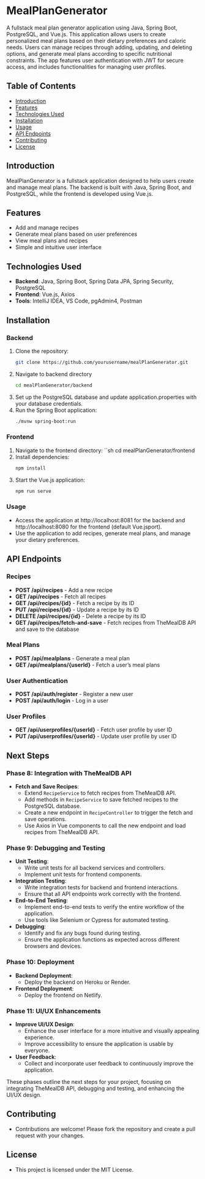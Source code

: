 # MealPlanGenerator

A fullstack meal plan generator application using Java, Spring Boot, PostgreSQL, and Vue.js. This application allows users to create personalized meal plans based on their dietary preferences and caloric needs. Users can manage recipes through adding, updating, and deleting options, and generate meal plans according to specific nutritional constraints. The app features user authentication with JWT for secure access, and includes functionalities for managing user profiles.

## Table of Contents

- [Introduction](#introduction)
- [Features](#features)
- [Technologies Used](#technologies-used)
- [Installation](#installation)
- [Usage](#usage)
- [API Endpoints](#api-endpoints)
- [Contributing](#contributing)
- [License](#license)

## Introduction

MealPlanGenerator is a fullstack application designed to help users create and manage meal plans. The backend is built with Java, Spring Boot, and PostgreSQL, while the frontend is developed using Vue.js.

## Features

- Add and manage recipes
- Generate meal plans based on user preferences
- View meal plans and recipes
- Simple and intuitive user interface

## Technologies Used

- **Backend**: Java, Spring Boot, Spring Data JPA, Spring Security, PostgreSQL
- **Frontend**: Vue.js, Axios
- **Tools**: IntelliJ IDEA, VS Code, pgAdmin4, Postman

## Installation

### Backend

1. Clone the repository:
   ```sh
   git clone https://github.com/yourusername/mealPlanGenerator.git
2. Navigate to backend directory
   ```sh
   cd mealPlanGenerator/backend
3. Set up the PostgreSQL database and update application.properties with your database credentials.
4. Run the Spring Boot application:
   ```sh
   ./mvnw spring-boot:run

### Frontend

1. Navigate to the frontend directory:
   ``sh
   cd mealPlanGenerator/frontend
2. Install dependencies:
   ```sh
   npm install
3. Start the Vue.js application:
   ```sh
   npm run serve

### Usage

- Access the application at http://localhost:8081 for the backend and http://localhost:8080 for the frontend (default Vue.jsport).
- Use the application to add recipes, generate meal plans, and manage your dietary preferences.

## API Endpoints

### Recipes
- **POST /api/recipes** - Add a new recipe
- **GET /api/recipes** - Fetch all recipes
- **GET /api/recipes/{id}** - Fetch a recipe by its ID
- **PUT /api/recipes/{id}** - Update a recipe by its ID
- **DELETE /api/recipes/{id}** - Delete a recipe by its ID
- **GET /api/recipes/fetch-and-save** - Fetch recipes from TheMealDB API and save to the database

### Meal Plans
- **POST /api/mealplans** - Generate a meal plan
- **GET /api/mealplans/{userId}** - Fetch a user’s meal plans

### User Authentication
- **POST /api/auth/register** - Register a new user
- **POST /api/auth/login** - Log in a user

### User Profiles
- **GET /api/userprofiles/{userId}** - Fetch user profile by user ID
- **PUT /api/userprofiles/{userId}** - Update user profile by user ID

## Next Steps

### Phase 8: Integration with TheMealDB API
- **Fetch and Save Recipes**:
  - Extend `RecipeService` to fetch recipes from TheMealDB API.
  - Add methods in `RecipeService` to save fetched recipes to the PostgreSQL database.
  - Create a new endpoint in `RecipeController` to trigger the fetch and save operations.
  - Use Axios in Vue components to call the new endpoint and load recipes from TheMealDB API.

### Phase 9: Debugging and Testing
- **Unit Testing**:
  - Write unit tests for all backend services and controllers.
  - Implement unit tests for frontend components.
- **Integration Testing**:
  - Write integration tests for backend and frontend interactions.
  - Ensure that all API endpoints work correctly with the frontend.
- **End-to-End Testing**:
  - Implement end-to-end tests to verify the entire workflow of the application.
  - Use tools like Selenium or Cypress for automated testing.
- **Debugging**:
  - Identify and fix any bugs found during testing.
  - Ensure the application functions as expected across different browsers and devices.
 
### Phase 10: Deployment
- **Backend Deployment**:
   - Deploy the backend on Heroku or Render.
- **Frontend Deployment**:
   - Deploy the frontend on Netlify.

### Phase 11: UI/UX Enhancements
- **Improve UI/UX Design**:
  - Enhance the user interface for a more intuitive and visually appealing experience.
  - Improve accessibility to ensure the application is usable by everyone.
- **User Feedback**:
  - Collect and incorporate user feedback to continuously improve the application.

These phases outline the next steps for your project, focusing on integrating TheMealDB API, debugging and testing, and enhancing the UI/UX design.

## Contributing

- Contributions are welcome! Please fork the repository and create a pull request with your changes.

## License

- This project is licensed under the MIT License. 
